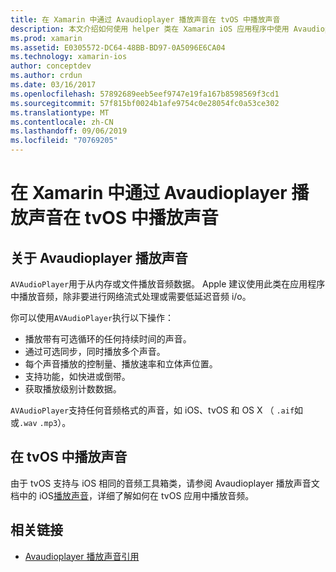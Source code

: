 ```yaml
---
title: 在 Xamarin 中通过 Avaudioplayer 播放声音在 tvOS 中播放声音
description: 本文介绍如何使用 helper 类在 Xamarin iOS 应用程序中使用 Avaudioplayer 播放声音控制声音播放。
ms.prod: xamarin
ms.assetid: E0305572-DC64-48BB-BD97-0A5096E6CA04
ms.technology: xamarin-ios
author: conceptdev
ms.author: crdun
ms.date: 03/16/2017
ms.openlocfilehash: 57892689eeb5eef9747e19fa167b8598569f3cd1
ms.sourcegitcommit: 57f815bf0024b1afe9754c0e28054fc0a53ce302
ms.translationtype: MT
ms.contentlocale: zh-CN
ms.lasthandoff: 09/06/2019
ms.locfileid: "70769205"
---
```

# <a name="playing-sound-in-tvos-with-avaudioplayer-in-xamarin"></a>在 Xamarin 中通过 Avaudioplayer 播放声音在 tvOS 中播放声音

## <a name="about-the-avaudioplayer"></a>关于 Avaudioplayer 播放声音

`AVAudioPlayer`用于从内存或文件播放音频数据。 Apple 建议使用此类在应用程序中播放音频，除非要进行网络流式处理或需要低延迟音频 i/o。

你可以使用`AVAudioPlayer`执行以下操作：

- 播放带有可选循环的任何持续时间的声音。
- 通过可选同步，同时播放多个声音。
- 每个声音播放的控制量、播放速率和立体声位置。
- 支持功能，如快进或倒带。
- 获取播放级别计数数据。

`AVAudioPlayer`支持任何音频格式的声音，如 iOS、tvOS 和 OS X （ `.aif`如或`.wav` `.mp3`）。

## <a name="playing-sounds-in-tvos"></a>在 tvOS 中播放声音

由于 tvOS 支持与 iOS 相同的音频工具箱类，请参阅 Avaudioplayer 播放声音文档中的 iOS[播放声音](https://github.com/xamarin/recipes/tree/master/Recipes/ios/media/sound/avaudioplayer)，详细了解如何在 tvOS 应用中播放音频。

## <a name="related-links"></a>相关链接

- [Avaudioplayer 播放声音引用](https://developer.apple.com/library/ios/documentation/AVFoundation/Reference/AVAudioPlayerClassReference/)
